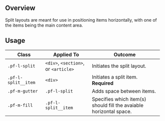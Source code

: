 ## Overview

Split layouts are meant for use in positioning items horizontally, with one of the items being the main content area.

## Usage

| Class | Applied To | Outcome |
| -- | -- | -- |
| `.pf-l-split` | `<div>`, `<section>`, or `<article>` | Initiates the split layout. |
| `.pf-l-split__item` | `<div>` | Initiates a split item. **Required** |
| `.pf-m-gutter` | `.pf-l-split` | Adds space between items. |
| `.pf-m-fill` | `.pf-l-split__item` | Specifies which item(s) should fill the avaiable horizontal space. |
